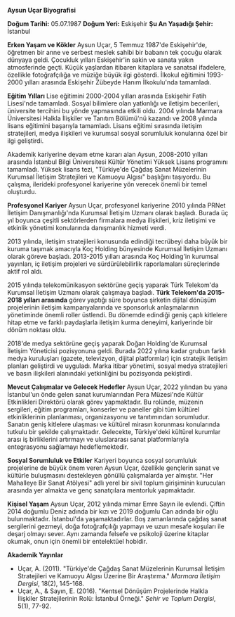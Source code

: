 **Aysun Uçar Biyografisi**

**Doğum Tarihi:** 05.07.1987
**Doğum Yeri:** Eskişehir
**Şu An Yaşadığı Şehir:** İstanbul

**Erken Yaşam ve Kökler**
Aysun Uçar, 5 Temmuz 1987'de Eskişehir'de, öğretmen bir anne ve serbest meslek sahibi bir babanın tek çocuğu olarak dünyaya geldi. Çocukluk yılları Eskişehir'in sakin ve sanata yakın atmosferinde geçti. Küçük yaşlardan itibaren kitaplara ve sanatsal ifadelere, özellikle fotoğrafçılığa ve müziğe büyük ilgi gösterdi. İlkokul eğitimini 1993-2000 yılları arasında Eskişehir Zübeyde Hanım İlkokulu'nda tamamladı.

**Eğitim Yılları**
Lise eğitimini 2000-2004 yılları arasında Eskişehir Fatih Lisesi'nde tamamladı. Sosyal bilimlere olan yatkınlığı ve iletişim becerileri, üniversite tercihini bu yönde yapmasında etkili oldu. 2004 yılında Marmara Üniversitesi Halkla İlişkiler ve Tanıtım Bölümü'nü kazandı ve 2008 yılında lisans eğitimini başarıyla tamamladı. Lisans eğitimi sırasında iletişim stratejileri, medya ilişkileri ve kurumsal sosyal sorumluluk konularına özel bir ilgi geliştirdi.

Akademik kariyerine devam etme kararı alan Aysun, 2008-2010 yılları arasında İstanbul Bilgi Üniversitesi Kültür Yönetimi Yüksek Lisans programını tamamladı. Yüksek lisans tezi, "Türkiye'de Çağdaş Sanat Müzelerinin Kurumsal İletişim Stratejileri ve Kamuoyu Algısı" başlığını taşıyordu. Bu çalışma, ilerideki profesyonel kariyerine yön verecek önemli bir temel oluşturdu.

**Profesyonel Kariyer**
Aysun Uçar, profesyonel kariyerine 2010 yılında PRNet İletişim Danışmanlığı'nda Kurumsal İletişim Uzmanı olarak başladı. Burada üç yıl boyunca çeşitli sektörlerden firmalara medya ilişkileri, kriz iletişimi ve etkinlik yönetimi konularında danışmanlık hizmeti verdi.

2013 yılında, iletişim stratejileri konusunda edindiği tecrübeyi daha büyük bir kuruma taşımak amacıyla Koç Holding bünyesinde Kurumsal İletişim Uzmanı olarak göreve başladı. 2013-2015 yılları arasında Koç Holding'in kurumsal yayınları, iç iletişim projeleri ve sürdürülebilirlik raporlamaları süreçlerinde aktif rol aldı.

2015 yılında telekomünikasyon sektörüne geçiş yaparak Türk Telekom'da Kurumsal İletişim Uzmanı olarak çalışmaya başladı. **Türk Telekom'da 2015-2018 yılları arasında** görev yaptığı süre boyunca şirketin dijital dönüşüm projelerinin iletişim kampanyalarında ve sponsorluk anlaşmalarının yönetiminde önemli roller üstlendi. Bu dönemde edindiği geniş çaplı kitlelere hitap etme ve farklı paydaşlarla iletişim kurma deneyimi, kariyerinde bir dönüm noktası oldu.

2018'de medya sektörüne geçiş yaparak Doğan Holding'de Kurumsal İletişim Yöneticisi pozisyonuna geldi. Burada 2022 yılına kadar grubun farklı medya kuruluşları (gazete, televizyon, dijital platformlar) için stratejik iletişim planları geliştirdi ve uyguladı. Marka itibar yönetimi, sosyal medya stratejileri ve basın ilişkileri alanındaki yetkinliğini bu pozisyonda pekiştirdi.

**Mevcut Çalışmalar ve Gelecek Hedefler**
Aysun Uçar, 2022 yılından bu yana İstanbul'un önde gelen sanat kurumlarından Pera Müzesi'nde Kültür Etkinlikleri Direktörü olarak görev yapmaktadır. Bu rolünde, müzenin sergileri, eğitim programları, konserler ve paneller gibi tüm kültürel etkinliklerinin planlanması, organizasyonu ve tanıtımından sorumludur. Sanatın geniş kitlelere ulaşması ve kültürel mirasın korunması konularında tutkulu bir şekilde çalışmaktadır. Gelecekte, Türkiye'deki kültürel kurumlar arası iş birliklerini artırmayı ve uluslararası sanat platformlarıyla entegrasyonu sağlamayı hedeflemektedir.

**Sosyal Sorumluluk ve Etkiler**
Kariyeri boyunca sosyal sorumluluk projelerine de büyük önem veren Aysun Uçar, özellikle gençlerin sanat ve kültürle buluşmasını destekleyen gönüllü çalışmalarda yer almıştır. "Her Mahalleye Bir Sanat Atölyesi" adlı yerel bir sivil toplum girişiminin kurucuları arasında yer almakta ve genç sanatçılara mentorluk yapmaktadır.

**Kişisel Yaşam**
Aysun Uçar, 2012 yılında mimar Emre Sayın ile evlendi. Çiftin 2014 doğumlu Deniz adında bir kızı ve 2019 doğumlu Can adında bir oğlu bulunmaktadır. İstanbul'da yaşamaktadırlar. Boş zamanlarında çağdaş sanat sergilerini gezmeyi, doğa fotoğrafçılığı yapmayı ve uzun mesafe koşuları ile deşarj olmayı sever. Aynı zamanda felsefe ve psikoloji üzerine kitaplar okumak, onun için önemli bir entelektüel hobidir.

**Akademik Yayınlar**
*   Uçar, A. (2011). "Türkiye'de Çağdaş Sanat Müzelerinin Kurumsal İletişim Stratejileri ve Kamuoyu Algısı Üzerine Bir Araştırma." *Marmara İletişim Dergisi*, 18(2), 145-168.
*   Uçar, A., & Sayın, E. (2016). "Kentsel Dönüşüm Projelerinde Halkla İlişkiler Stratejilerinin Rolü: İstanbul Örneği." *Şehir ve Toplum Dergisi*, 5(1), 77-92.